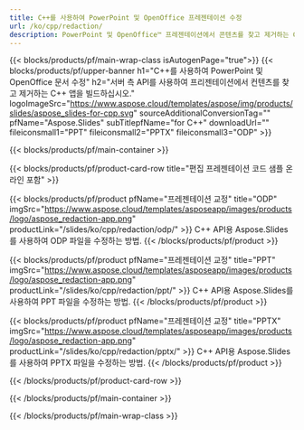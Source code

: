 ```yaml
---
title: C++를 사용하여 PowerPoint 및 OpenOffice 프레젠테이션 수정
url: /ko/cpp/redaction/
description: PowerPoint 및 OpenOffice™ 프레젠테이션에서 콘텐츠를 찾고 제거하는 C++ 소스 코드
---
```


{{< blocks/products/pf/main-wrap-class isAutogenPage="true">}}
{{< blocks/products/pf/upper-banner h1="C++를 사용하여 PowerPoint 및 OpenOffice 문서 수정" h2="서버 측 API를 사용하여 프리젠테이션에서 컨텐츠를 찾고 제거하는 C++ 앱을 빌드하십시오." logoImageSrc="https://www.aspose.cloud/templates/aspose/img/products/slides/aspose_slides-for-cpp.svg" sourceAdditionalConversionTag="" pfName="Aspose.Slides" subTitlepfName="for C++" downloadUrl="" fileiconsmall1="PPT" fileiconsmall2="PPTX" fileiconsmall3="ODP" >}}

{{< blocks/products/pf/main-container >}}

{{< blocks/products/pf/product-card-row title="편집 프레젠테이션 코드 샘플 온라인 포함" >}}

{{< blocks/products/pf/product pfName="프레젠테이션 교정" title="ODP" imgSrc="https://www.aspose.cloud/templates/asposeapp/images/products/logo/aspose_redaction-app.png" productLink="/slides/ko/cpp/redaction/odp/" >}}
C++ API용 Aspose.Slides를 사용하여 ODP 파일을 수정하는 방법.
{{< /blocks/products/pf/product >}}

{{< blocks/products/pf/product pfName="프레젠테이션 교정" title="PPT" imgSrc="https://www.aspose.cloud/templates/asposeapp/images/products/logo/aspose_redaction-app.png" productLink="/slides/ko/cpp/redaction/ppt/" >}}
C++ API용 Aspose.Slides를 사용하여 PPT 파일을 수정하는 방법.
{{< /blocks/products/pf/product >}}

{{< blocks/products/pf/product pfName="프레젠테이션 교정" title="PPTX" imgSrc="https://www.aspose.cloud/templates/asposeapp/images/products/logo/aspose_redaction-app.png" productLink="/slides/ko/cpp/redaction/pptx/" >}}
C++ API용 Aspose.Slides를 사용하여 PPTX 파일을 수정하는 방법.
{{< /blocks/products/pf/product >}}



{{< /blocks/products/pf/product-card-row >}}

{{< /blocks/products/pf/main-container >}}
    
{{< /blocks/products/pf/main-wrap-class >}}